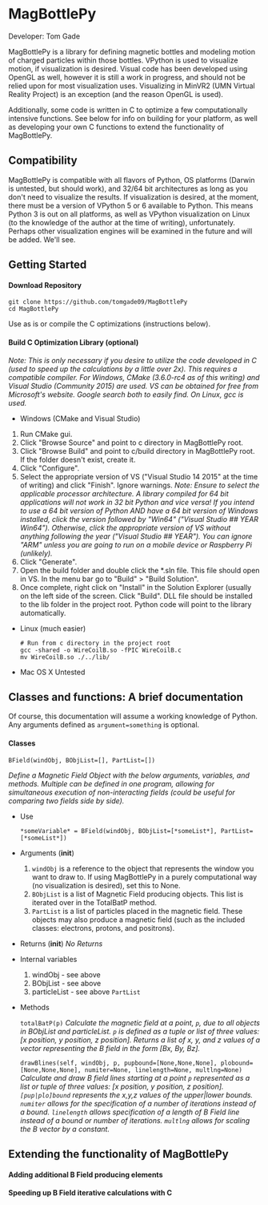 # MagBottlePy

Developer: Tom Gade

MagBottlePy is a library for defining magnetic bottles and modeling motion of charged particles within those bottles.  VPython is used to visualize motion, if visualization is desired.  Visual code has been developed using OpenGL as well, however it is still a work in progress, and should not be relied upon for most visualization uses.  Visualizing in MinVR2 (UMN Virtual Reality Project) is an exception (and the reason OpenGL is used).

Additionally, some code is written in C to optimize a few computationally intensive functions.  See below for info on building for your platform, as well as developing your own C functions to extend the functionality of MagBottlePy.

## Compatibility
MagBottlePy is compatible with all flavors of Python, OS platforms (Darwin is untested, but should work), and 32/64 bit architectures as long as you don't need to visualize the results.  If visualization is desired, at the moment, there must be a version of VPython 5 or 6 available to Python.  This means Python 3 is out on all platforms, as well as VPython visualization on Linux (to the knowledge of the author at the time of writing), unfortunately.  Perhaps other visualization engines will be examined in the future and will be added.  We'll see.

## Getting Started

#### Download Repository

  ```
  git clone https://github.com/tomgade09/MagBottlePy
  cd MagBottlePy
  ```

Use as is or compile the C optimizations (instructions below).

#### Build C Optimization Library (optional)

*Note: This is only necessary if you desire to utilize the code developed in C (used to speed up the calculations by a little over 2x).  This requires a compatible compiler.  For Windows, CMake (3.6.0-rc4 as of this writing) and Visual Studio (Community 2015) are used.  VS can be obtained for free from Microsoft's website.  Google search both to easily find.  On Linux, gcc is used.*

* Windows (CMake and Visual Studio)

1. Run CMake gui.
2. Click "Browse Source" and point to c directory in MagBottlePy root.
3. Click "Browse Build" and point to c/build directory in MagBottlePy root.  If the folder doesn't exist, create it.
4. Click "Configure".
5. Select the appropriate version of VS ("Visual Studio 14 2015" at the time of writing) and click "Finish".  Ignore warnings.
*Note: Ensure to select the applicable processor architecture.  A library compiled for 64 bit applications will not work in 32 bit Python and vice versa!  If you intend to use a 64 bit version of Python AND have a 64 bit version of Windows installed, click the version followed by "Win64" ("Visual Studio ## YEAR Win64").  Otherwise, click the appropriate version of VS without anything following the year ("Visual Studio ## YEAR").  You can ignore "ARM" unless you are going to run on a mobile device or Raspberry Pi (unlikely).*
6. Click "Generate".
7. Open the build folder and double click the *.sln file.  This file should open in VS.  In the menu bar go to "Build" > "Build Solution".
8. Once complete, right click on "Install" in the Solution Explorer (usually on the left side of the screen.  Click "Build".  DLL file should be installed to the lib folder in the project root.  Python code will point to the library automatically.

* Linux (much easier)

  ```
  # Run from c directory in the project root
  gcc -shared -o WireCoilB.so -fPIC WireCoilB.c
  mv WireCoilB.so ./../lib/
  ```
  
* Mac OS X
Untested

## Classes and functions: A brief documentation

Of course, this documentation will assume a working knowledge of Python.  Any arguments defined as ```argument=something``` is optional.

#### Classes

```
BField(windObj, BObjList=[], PartList=[])
```
*Define a Magnetic Field Object with the below arguments, variables, and methods.  Multiple can be defined in one program, allowing for simultaneous execution of non-interacting fields (could be useful for comparing two fields side by side).*

* Use

  ```
  *someVariable* = BField(windObj, BObjList=[*someList*], PartList=[*someList*])
  ```

* Arguments (__init__)

  1. ```windObj``` is a reference to the object that represents the window you want to draw to.  If using MagBottlePy in a purely computational way (no visualization is desired), set this to None.
  2. ```BObjList``` is a list of Magnetic Field producing objects.  This list is iterated over in the TotalBatP method.
  3. ```PartList``` is a list of particles placed in the magnetic field.  These objects may also produce a magnetic field (such as the included classes: electrons, protons, and positrons).
  
* Returns (__init__)
  *No Returns*

* Internal variables

  1. windObj - see above
  2. BObjList - see above
  3. particleList - see above ```PartList```
  
* Methods

  ```totalBatP(p)```
  *Calculate the magnetic field at a point, ```p```, due to all objects in BObjList and particleList.  ```p``` is defined as a tuple or list of three values: [x position, y position, z position].  Returns a list of x, y, and z values of a vector representing the B field in the form [Bx, By, Bz].*
  
  ```drawBlines(self, windObj, p, pupbound=[None,None,None], plobound=[None,None,None], numiter=None, linelength=None, multlng=None)```
  *Calculate and draw B field lines starting at a point ```p``` represented as a list or tuple of three values: [x position, y position, z position].  ```[pup|plo]bound``` represents the x,y,z values of the upper|lower bounds.  ```numiter``` allows for the specification of a number of iterations instead of a bound.  ```linelength``` allows specification of a length of B Field line instead of a bound or number of iterations.  ```multlng``` allows for scaling the B vector by a constant.*

## Extending the functionality of MagBottlePy

#### Adding additional B Field producing elements

#### Speeding up B Field iterative calculations with C
